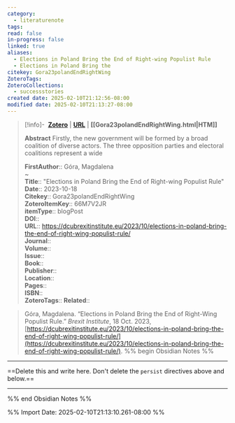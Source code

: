 ```yaml
---
category:
  - literaturenote
tags: 
read: false
in-progress: false
linked: true
aliases:
  - Elections in Poland Bring the End of Right-wing Populist Rule
  - Elections in Poland Bring the
citekey: Gora23polandEndRightWing
ZoteroTags: 
ZoteroCollections:
  - successstories
created date: 2025-02-10T21:12:56-08:00
modified date: 2025-02-10T21:13:27-08:00
---
```


> [!info]- &nbsp;[**Zotero**](zotero://select/library/items/66M7V2JR)   | [**URL**](https://dcubrexitinstitute.eu/2023/10/elections-in-poland-bring-the-end-of-right-wing-populist-rule/) | **[[Gora23polandEndRightWing.html|HTM]]**
>
> 
> **Abstract**
> Firstly, the new government will be formed by a broad coalition of diverse actors. The three opposition parties and electoral coalitions represent a wide
> 
> 
> **FirstAuthor**:: Góra, Magdalena  
~    
> **Title**:: "Elections in Poland Bring the End of Right-wing Populist Rule"  
> **Date**:: 2023-10-18  
> **Citekey**:: Gora23polandEndRightWing  
> **ZoteroItemKey**:: 66M7V2JR  
> **itemType**:: blogPost  
> **DOI**::   
> **URL**:: https://dcubrexitinstitute.eu/2023/10/elections-in-poland-bring-the-end-of-right-wing-populist-rule/  
> **Journal**::   
> **Volume**::   
> **Issue**::   
> **Book**::   
> **Publisher**::   
> **Location**::    
> **Pages**::   
> **ISBN**::   
> **ZoteroTags**:: 
> **Related**:: 

> Góra, Magdalena. “Elections in Poland Bring the End of Right-Wing Populist Rule.” _Brexit Institute_, 18 Oct. 2023, [https://dcubrexitinstitute.eu/2023/10/elections-in-poland-bring-the-end-of-right-wing-populist-rule/](https://dcubrexitinstitute.eu/2023/10/elections-in-poland-bring-the-end-of-right-wing-populist-rule/).
%% begin Obsidian Notes %%
___
==Delete this and write here.  Don't delete the `persist` directives above and below.==
___
%% end Obsidian Notes %%


%% Import Date: 2025-02-10T21:13:10.261-08:00 %%
